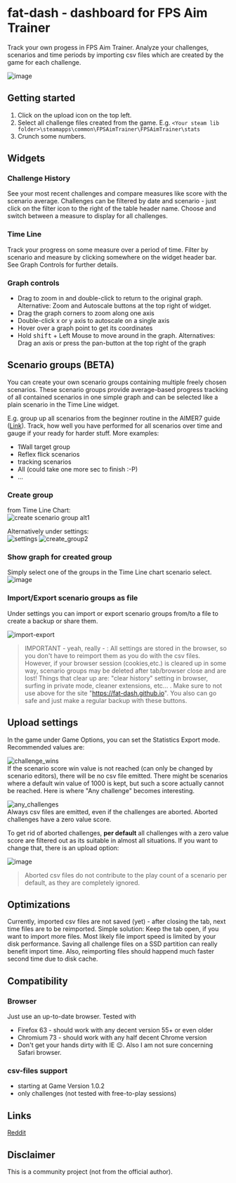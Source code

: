 # fat-dash - dashboard for FPS Aim Trainer

Track your own progess in FPS Aim Trainer. Analyze your challenges, scenarios and time periods by importing csv files which are created by the game for each challenge.

![image](https://user-images.githubusercontent.com/45684225/55286990-75a47e80-53a3-11e9-82ff-bca02dba8cf3.png)

## Getting started

1. Click on the upload icon on the top left.
2. Select all challenge files created from the game. E.g. `<Your steam lib folder>\steamapps\common\FPSAimTrainer\FPSAimTrainer\stats`
3. Crunch some numbers.

## Widgets

### Challenge History

See your most recent challenges and compare measures like score with the scenario average. Challenges can be filtered by date and scenario - just click on the filter icon to the right of the table header name. Choose and switch between a measure to display for all challenges.

### Time Line

Track your progress on some measure over a period of time. Filter by scenario and measure by clicking somewhere on the widget header bar. See Graph Controls for further details.

### Graph controls

- Drag to zoom in and double-click to return to the original graph. Alternative: Zoom and Autoscale buttons at the top right of widget.
- Drag the graph corners to zoom along one axis
- Double-click x or y axis to autoscale on a single axis
- Hover over a graph point to get its coordinates
- Hold <kbd>shift</kbd> + Left Mouse to move around in the graph. Alternatives: Drag an axis or press the pan-button at the top right of the graph

## Scenario groups (BETA)

You can create your own scenario groups containing multiple freely chosen scenarios. These scenario groups provide  average-based progress tracking of all contained scenarios in one simple graph and can be selected like a plain scenario in the Time Line widget.

E.g. group up all scenarios from the beginner routine in the AIMER7 guide ([Link](https://www.dropbox.com/s/vaba3potfhf9jy1/KovaaK%20aim%20workout%20routines.pdf?dl=0)). Track, how well you have performed for all scenarios over time and gauge if your ready for harder stuff.
More examples: 
- 1Wall target group
- Reflex flick scenarios
- tracking scenarios 
- All (could take one more sec to finish :-P)
- ...

### Create group
from Time Line Chart:   
![create scenario group alt1](https://user-images.githubusercontent.com/45684225/56912399-79fdad80-6aaf-11e9-9122-cd9d53706a9a.png)

Alternatively under settings:  
![settings](https://user-images.githubusercontent.com/45684225/56912510-af0a0000-6aaf-11e9-94a5-e1ace560b19c.png)
![create_group2](https://user-images.githubusercontent.com/45684225/56912528-b6310e00-6aaf-11e9-9dc3-2bf9177f6088.png)

### Show graph for created group
Simply select one of the groups in the Time Line chart scenario select.  
![image](https://user-images.githubusercontent.com/45684225/56913216-5dfb0b80-6ab1-11e9-8f2a-0839edc052d9.png)

### Import/Export scenario groups as file
Under settings you can import or export scenario groups from/to a file to create a backup or share them.

![import-export](https://user-images.githubusercontent.com/45684225/56913344-aca8a580-6ab1-11e9-941c-2fb1bddcedb4.png)

> IMPORTANT - yeah, really - : All settings are stored in the browser, so you don't have to reimport them as you do with the csv files. However, if your browser session (cookies,etc.) is cleared up in some way, scenario groups may be deleted after tab/browser close  and are lost! Things that clear up are: "clear history" setting in browser, surfing in private mode, cleaner extensions, etc... . Make sure to not use above for the site "https://fat-dash.github.io". You also can go safe and just make a regular backup with these buttons.

## Upload settings

In the game under Game Options, you can set the Statistics Export mode. Recommended values are:  

![challenge_wins](https://user-images.githubusercontent.com/45684225/54418653-d24a3d00-4705-11e9-9d37-bed3ce418c9e.png)  
If the scenario score win value is not reached (can only be changed by scenario editors), there will be no csv file emitted. There might be scenarios where a default win value of 1000 is kept, but such a score actually cannot be reached. Here is where "Any challenge" becomes interesting.

![any_challenges](https://user-images.githubusercontent.com/45684225/54418487-5ea83000-4705-11e9-939e-93308da7d712.png)  
Always csv files are emitted, even if the challenges are aborted. Aborted challenges have a zero value score. 

To get rid of aborted challenges, **per default** all challenges with a zero value score are filtered out as its suitable in almost all situations. If you want to change that, there is an upload option:

![image](https://user-images.githubusercontent.com/45684225/54419994-26a2ec00-4709-11e9-9538-16a172342201.png)

> Aborted csv files do not contribute to the play count of a scenario per default, as they are completely ignored.

## Optimizations

Currently, imported csv files are not saved (yet) - after closing the tab, next time files are to be reimported. Simple solution: Keep the tab open, if you want to import more files. Most likely file import speed is limited by your disk performance. Saving all challenge files on a SSD partition can really benefit import time. Also, reimporting files should happend much faster second time due to disk cache.

## Compatibility

### Browser

Just use an up-to-date browser. Tested with

- Firefox 63 - should work with any decent version 55+ or even older
- Chromium 73 - should work with any half decent Chrome version
- Don't get your hands dirty with IE 😉. Also I am not sure concerning Safari browser.

### csv-files support

- starting at Game Version 1.0.2
- only challenges (not tested with free-to-play sessions)


## Links

[Reddit](https://www.reddit.com/r/FPSAimTrainer/comments/axoicy/introduction_progress_tracker_dashboard_app_for/?utm_source=share&utm_medium=web2x)

## Disclaimer

This is a community project (not from the official author).
